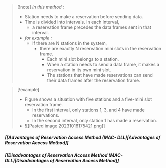 >[!note] *In this method :*
>- Station needs to make a reservation before sending data.
>- Time is divided into intervals. In each interval,
>	- a reservation frame precedes the data frames sent in that interval.
>- *for example :*
>	- If there are N stations in the system,
>		- there are exactly N reservation mini slots in the reservation frame.
>			- Each mini slot belongs to a station.
>			- When a station needs to send a data frame, it makes a reservation in its own mini slot.
>			- The stations that have made reservations can send their data frames after the reservation frame.

>[!example] 
>- Figure shows a situation with five stations and a five-mini slot reservation frame.
>	- In the first interval, only stations 1, 3, and 4 have made reservations.
>	- In the second interval, only station 1 has made a reservation.
>-  ![[Pasted image 20231016175421.png]]

##### [[Advantages of Reservation Access Method (MAC- DLL)|Advantages of Reservation Access Method]]
##### [[Disadvantages of Reservation Access Method (MAC- DLL)|Disadvantages of Reservation Access Method]]

